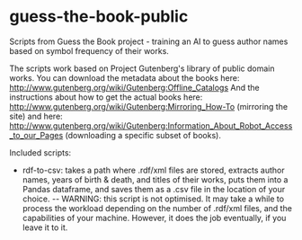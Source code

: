# guess-the-book-public
Scripts from Guess the Book project - training an AI to guess author names based on symbol frequency of their works.

The scripts work based on Project Gutenberg's library of public domain works. You can download the metadata about the books here: http://www.gutenberg.org/wiki/Gutenberg:Offline_Catalogs
And the instructions about how to get the actual books here: http://www.gutenberg.org/wiki/Gutenberg:Mirroring_How-To (mirroring the site) and here: http://www.gutenberg.org/wiki/Gutenberg:Information_About_Robot_Access_to_our_Pages (downloading a specific subset of books).

Included scripts:
- rdf-to-csv: takes a path where .rdf/xml files are stored, extracts author names, years of birth & death, and titles of their works, puts them into a Pandas dataframe, and saves them as a .csv file in the location of your choice.
-- WARNING: this script is not optimised. It may take a while to process the workload depending on the number of .rdf/xml files, and the capabilities of your machine. However, it does the job eventually, if you leave it to it.
